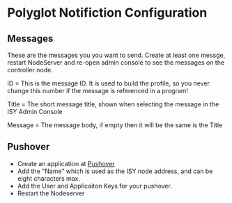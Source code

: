 
# Polyglot Notifiction Configuration

## Messages

These are the messages you you want to send.  Create at least one messge, restart NodeServer and re-open admin console to see the messages on the controller node.

ID = This is the message ID.  It is used to build the profile, so you never change this number if the message is referenced in a program!

Title = The short message title, shown when selecting the message in the ISY Admin Console

Message = The message body, if empty then it will be the same is the Title

## Pushover

- Create an application at [Pushover](https://pushover.net/api#registration)
- Add the "Name" which is used as the ISY node address, and can be eight characters max.
- Add the User and Applicaiton Keys for your pushover.
- Restart the Nodeserver
